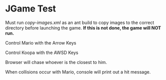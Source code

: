 # JGame Test

Must run *copy-images.xml* as an ant build to copy images to the correct directory before launching the game. **If this is not done, the game will NOT run.**

Control Mario with the Arrow Keys

Control Koopa with the AWSD Keys

Browser will chase whoever is the closest to him.

When collisions occur with Mario, console will print out a hit message.
